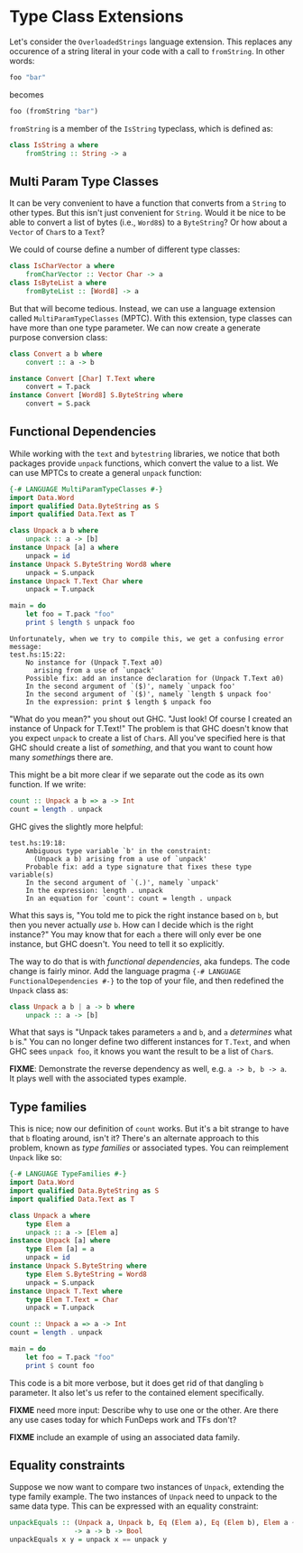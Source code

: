 # Type Class Extensions

Let's consider the `OverloadedStrings` language extension. This replaces any
occurence of a string literal in your code with a call to `fromString`. In
other words:

```haskell
foo "bar"
```

becomes

```haskell
foo (fromString "bar")
```

`fromString` is a member of the `IsString` typeclass, which is defined as:

```haskell
class IsString a where
    fromString :: String -> a
```

## Multi Param Type Classes

It can be very convenient to have a function that converts from a `String` to
other types. But this isn't just convenient for `String`. Would it be nice to
be able to convert a list of bytes (i.e., `Word8`s) to a `ByteString`? Or how
about a `Vector` of `Char`s to a `Text`?

We could of course define a number of different type classes:

```haskell
class IsCharVector a where
    fromCharVector :: Vector Char -> a
class IsByteList a where
    fromByteList :: [Word8] -> a
```

But that will become tedious. Instead, we can use a language extension called
`MultiParamTypeClasses` (MPTC). With this extension, type classes can have more than
one type parameter. We can now create a generate purpose conversion class:

```haskell
class Convert a b where
    convert :: a -> b

instance Convert [Char] T.Text where
    convert = T.pack
instance Convert [Word8] S.ByteString where
    convert = S.pack
```

## Functional Dependencies

While working with the `text` and `bytestring` libraries, we notice that both
packages provide `unpack` functions, which convert the value to a list. We can
use MPTCs to create a general `unpack` function:

```haskell
{-# LANGUAGE MultiParamTypeClasses #-}
import Data.Word
import qualified Data.ByteString as S
import qualified Data.Text as T

class Unpack a b where
    unpack :: a -> [b]
instance Unpack [a] a where
    unpack = id
instance Unpack S.ByteString Word8 where
    unpack = S.unpack
instance Unpack T.Text Char where
    unpack = T.unpack

main = do
    let foo = T.pack "foo"
    print $ length $ unpack foo
```

    Unfortunately, when we try to compile this, we get a confusing error message:
    test.hs:15:22:
        No instance for (Unpack T.Text a0)
          arising from a use of `unpack'
        Possible fix: add an instance declaration for (Unpack T.Text a0)
        In the second argument of `($)', namely `unpack foo'
        In the second argument of `($)', namely `length $ unpack foo'
        In the expression: print $ length $ unpack foo

"What do you mean?" you shout out GHC. "Just look! Of course I created an
instance of Unpack for T.Text!" The problem is that GHC doesn't know that you
expect `unpack` to create a list of `Char`s. All you've specified here is that
GHC should create a list of *something*, and that you want to count how many
*something*s there are.

This might be a bit more clear if we separate out the code as its own function.
If we write:

```haskell
count :: Unpack a b => a -> Int
count = length . unpack
```

GHC gives the slightly more helpful:

    test.hs:19:18:
        Ambiguous type variable `b' in the constraint:
          (Unpack a b) arising from a use of `unpack'
        Probable fix: add a type signature that fixes these type variable(s)
        In the second argument of `(.)', namely `unpack'
        In the expression: length . unpack
        In an equation for `count': count = length . unpack

What this says is, "You told me to pick the right instance based on `b`, but
then you never actually *use* `b`. How can I decide which is the right
instance?" You may know that for each `a` there will only ever be one instance,
but GHC doesn't. You need to tell it so explicitly.

The way to do that is with *functional dependencies*, aka fundeps. The code change
is fairly minor. Add the language pragma `{-# LANGUAGE FunctionalDependencies #-}`
to the top of your file, and then redefined the `Unpack` class as:

```haskell
class Unpack a b | a -> b where
    unpack :: a -> [b]
```

What that says is "Unpack takes parameters `a` and `b`, and `a` *determines*
what `b` is." You can no longer define two different instances for `T.Text`,
and when GHC sees `unpack foo`, it knows you want the result to be a list of
`Char`s.

__FIXME__: Demonstrate the reverse dependency as well, e.g. `a -> b, b -> a`.
It plays well with the associated types example.

## Type families

This is nice; now our definition of `count` works. But it's a bit strange to
have that `b` floating around, isn't it? There's an alternate approach to this
problem, known as *type families* or associated types. You can reimplement
`Unpack` like so:

```haskell
{-# LANGUAGE TypeFamilies #-}
import Data.Word
import qualified Data.ByteString as S
import qualified Data.Text as T

class Unpack a where
    type Elem a
    unpack :: a -> [Elem a]
instance Unpack [a] where
    type Elem [a] = a
    unpack = id
instance Unpack S.ByteString where
    type Elem S.ByteString = Word8
    unpack = S.unpack
instance Unpack T.Text where
    type Elem T.Text = Char
    unpack = T.unpack

count :: Unpack a => a -> Int
count = length . unpack

main = do
    let foo = T.pack "foo"
    print $ count foo
```

This code is a bit more verbose, but it does get rid of that dangling `b`
parameter. It also let's us refer to the contained element specifically.

__FIXME__ need more input: Describe why to use one or the other. Are there any use cases today for which FunDeps work and TFs don't?

__FIXME__ include an example of using an associated data family.

## Equality constraints

Suppose we now want to compare two instances of `Unpack`, extending the
type family example. The two instances of `Unpack` need to unpack to the
same data type. This can be expressed with an equality constraint:

```haskell
unpackEquals :: (Unpack a, Unpack b, Eq (Elem a), Eq (Elem b), Elem a ~ Elem b)
                -> a -> b -> Bool
unpackEquals x y = unpack x == unpack y
```
